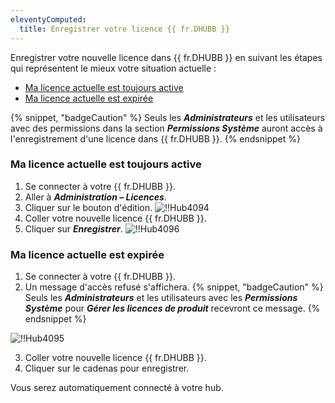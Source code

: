 ```yaml
---
eleventyComputed:
  title: Enregistrer votre licence {{ fr.DHUBB }}
---
```

Enregistrer votre nouvelle licence dans {{ fr.DHUBB }} en suivant les étapes qui représentent le mieux votre situation actuelle :

* [Ma licence actuelle est toujours active](#ma-licence-actuelle-est-toujours-active)
* [Ma licence actuelle est expirée](#ma-licence-actuelle-est-expirée)

{% snippet, "badgeCaution" %}
Seuls les ***Administrateurs*** et les utilisateurs avec des permissions dans la section ***Permissions Système*** auront accès à l'enregistrement d'une licence dans {{ fr.DHUBB }}.
{% endsnippet %}

### Ma licence actuelle est toujours active

1. Se connecter à votre {{ fr.DHUBB }}.
1. Aller à ***Administration – Licences***.
1. Cliquer sur le bouton d'édition.
![!!Hub4094](https://cdnweb.devolutions.net/docs/docs_en_hub_Hub4094.png)
1. Coller votre nouvelle licence {{ fr.DHUBB }}.
1. Cliquer sur ***Enregistrer***.
![!!Hub4096](https://cdnweb.devolutions.net/docs/docs_en_hub_Hub4096.png)

### Ma licence actuelle est expirée

1. Se connecter à votre {{ fr.DHUBB }}.
1. Un message d'accès refusé s'affichera.
{% snippet, "badgeCaution" %}
Seuls les ***Administrateurs*** et les utilisateurs avec les ***Permissions Système*** pour ***Gérer les licences de produit*** recevront ce message.
{% endsnippet %}

![!!Hub4095](https://cdnweb.devolutions.net/docs/docs_en_hub_Hub4095.png)

3. Coller votre nouvelle licence {{ fr.DHUBB }}.
1. Cliquer sur le cadenas pour enregistrer.

Vous serez automatiquement connecté à votre hub.
